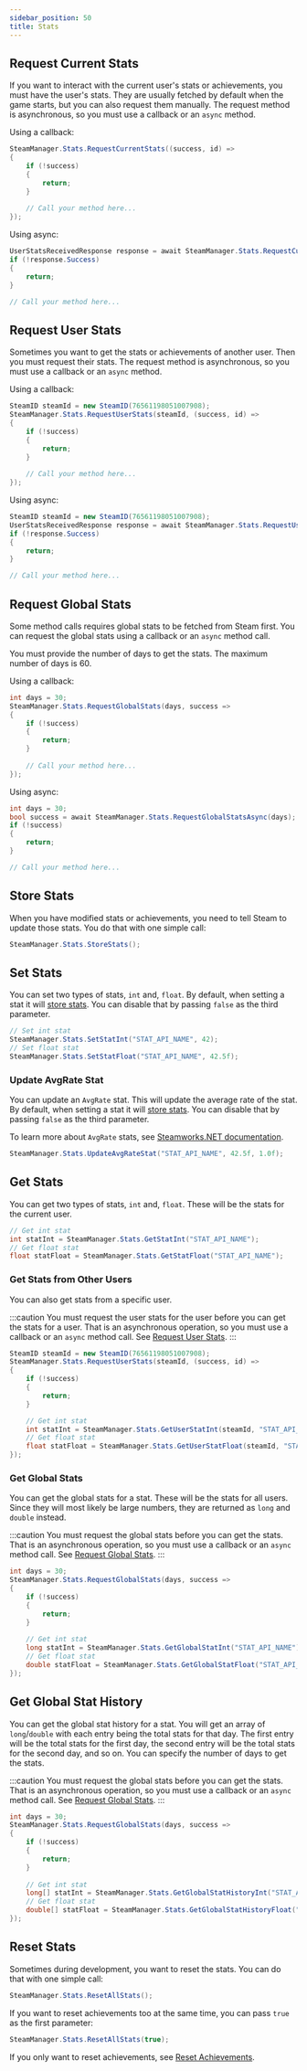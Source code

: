 ```yaml
---
sidebar_position: 50
title: Stats
---
```


## Request Current Stats

If you want to interact with the current user's stats or achievements, you must have the user's stats. They are usually fetched by default when the game starts, but you can also request them manually. The request method is asynchronous, so you must use a callback or an `async` method.

Using a callback:

```cs
SteamManager.Stats.RequestCurrentStats((success, id) =>
{
	if (!success)
	{
		return;
	}
	
	// Call your method here...
});
```

Using async:

```cs
UserStatsReceivedResponse response = await SteamManager.Stats.RequestCurrentStatsAsync();
if (!response.Success)
{
	return;
}

// Call your method here...
```

## Request User Stats

Sometimes you want to get the stats or achievements of another user. Then you must request their stats. The request method is asynchronous, so you must use a callback or an `async` method.

Using a callback:

```cs
SteamID steamId = new SteamID(76561198051007908);
SteamManager.Stats.RequestUserStats(steamId, (success, id) =>
{
    if (!success)
    {
        return;
    }
    
    // Call your method here...
});
```

Using async:

```cs
SteamID steamId = new SteamID(76561198051007908);
UserStatsReceivedResponse response = await SteamManager.Stats.RequestUserStatsAsync(steamId);
if (!response.Success)
{
    return;
}

// Call your method here...
```

## Request Global Stats

Some method calls requires global stats to be fetched from Steam first. You can request the global stats using a callback or an `async` method call.

You must provide the number of days to get the stats. The maximum number of days is 60.

Using a callback:

```cs
int days = 30;
SteamManager.Stats.RequestGlobalStats(days, success =>
{
    if (!success)
    {
        return;
    }
    
    // Call your method here...
});
```

Using async:

```cs
int days = 30;
bool success = await SteamManager.Stats.RequestGlobalStatsAsync(days);
if (!success)
{
    return;
}

// Call your method here...
```

## Store Stats

When you have modified stats or achievements, you need to tell Steam to update those stats. You do that with one simple call:

```cs
SteamManager.Stats.StoreStats();
```

## Set Stats

You can set two types of stats, `int` and, `float`. By default, when setting a stat it will [store stats](#store-stats). You can disable that by passing `false` as the third parameter.

```cs
// Set int stat
SteamManager.Stats.SetStatInt("STAT_API_NAME", 42);
// Set float stat
SteamManager.Stats.SetStatFloat("STAT_API_NAME", 42.5f);
```

### Update AvgRate Stat

You can update an `AvgRate` stat. This will update the average rate of the stat. By default, when setting a stat it will [store stats](#store-stats). You can disable that by passing `false` as the third parameter.

To learn more about `AvgRate` stats, see [Steamworks.NET documentation](https://partner.steamgames.com/doc/features/achievements#AVGRATE).

```cs
SteamManager.Stats.UpdateAvgRateStat("STAT_API_NAME", 42.5f, 1.0f);
```

## Get Stats

You can get two types of stats, `int` and, `float`. These will be the stats for the current user.

```cs
// Get int stat
int statInt = SteamManager.Stats.GetStatInt("STAT_API_NAME");
// Get float stat
float statFloat = SteamManager.Stats.GetStatFloat("STAT_API_NAME");
```

### Get Stats from Other Users

You can also get stats from a specific user.

:::caution
You must request the user stats for the user before you can get the stats for a user. That is an asynchronous operation, so you must use a callback or an `async` method call. See [Request User Stats](#request-user-stats).
:::

```cs
SteamID steamId = new SteamID(76561198051007908);
SteamManager.Stats.RequestUserStats(steamId, (success, id) =>
{
	if (!success)
	{
		return;
	}

	// Get int stat
	int statInt = SteamManager.Stats.GetUserStatInt(steamId, "STAT_API_NAME");
	// Get float stat
	float statFloat = SteamManager.Stats.GetUserStatFloat(steamId, "STAT_API_NAME");
});
```

### Get Global Stats

You can get the global stats for a stat. These will be the stats for all users. Since they will most likely be large numbers, they are returned as `long` and `double` instead.

:::caution
You must request the global stats before you can get the stats. That is an asynchronous operation, so you must use a callback or an `async` method call. See [Request Global Stats](#request-global-stats).
:::

```cs
int days = 30;
SteamManager.Stats.RequestGlobalStats(days, success =>
{
	if (!success)
	{
		return;
	}
	
	// Get int stat
	long statInt = SteamManager.Stats.GetGlobalStatInt("STAT_API_NAME");
	// Get float stat
	double statFloat = SteamManager.Stats.GetGlobalStatFloat("STAT_API_NAME");
});
```

## Get Global Stat History

You can get the global stat history for a stat. You will get an array of `long`/`double` with each entry being the total stats for that day. The first entry will be the total stats for the first day, the second entry will be the total stats for the second day, and so on. You can specify the number of days to get the stats.

:::caution
You must request the global stats before you can get the stats. That is an asynchronous operation, so you must use a callback or an `async` method call. See [Request Global Stats](#request-global-stats).
:::

```cs
int days = 30;
SteamManager.Stats.RequestGlobalStats(days, success =>
{
    if (!success)
    {
        return;
    }
    
    // Get int stat
    long[] statInt = SteamManager.Stats.GetGlobalStatHistoryInt("STAT_API_NAME");
    // Get float stat
    double[] statFloat = SteamManager.Stats.GetGlobalStatHistoryFloat("STAT_API_NAME");
});
```

## Reset Stats

Sometimes during development, you want to reset the stats. You can do that with one simple call:

```cs
SteamManager.Stats.ResetAllStats();
```

If you want to reset achievements too at the same time, you can pass `true` as the first parameter:

```cs
SteamManager.Stats.ResetAllStats(true);
```

If you only want to reset achievements, see [Reset Achievements](achievements#reset-achievements).
